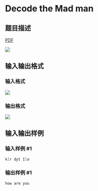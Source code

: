 # Decode the Mad man

## 题目描述

[problemUrl]: https://uva.onlinejudge.org/index.php?option=com_onlinejudge&Itemid=8&category=14&page=show_problem&problem=1163

[PDF](https://uva.onlinejudge.org/external/102/p10222.pdf)

![](https://cdn.luogu.com.cn/upload/vjudge_pic/UVA10222/e71cbb89a0890ba7f6599acda30c0f801d7c542c.png)

## 输入输出格式

### 输入格式

![](https://cdn.luogu.com.cn/upload/vjudge_pic/UVA10222/9a1396f62dc1491b88428be87c856cd27e3b9ade.png)

### 输出格式

![](https://cdn.luogu.com.cn/upload/vjudge_pic/UVA10222/a318a29ecdb11cf851a4d4ffcb15a8b88dc7cf80.png)

## 输入输出样例

### 输入样例 #1

```cpp
k[r dyt I[o
```


### 输出样例 #1

```cpp
how are you
```


